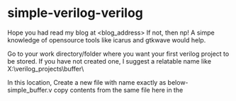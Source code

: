 # simple-verilog-verilog
Hope you had read my blog at <blog_address>
If not, then np! A simpe knowledge of opensource tools like icarus and gtkwave would help.

Go to your work directory/folder where you want your first verilog project to be stored.
If you have not created one, I suggest a relatable name like X:\verilog_projects\buffer\

In this location, 
Create a new file with name exactly as below-
simple_buffer.v
copy contents from the same file here in the 
